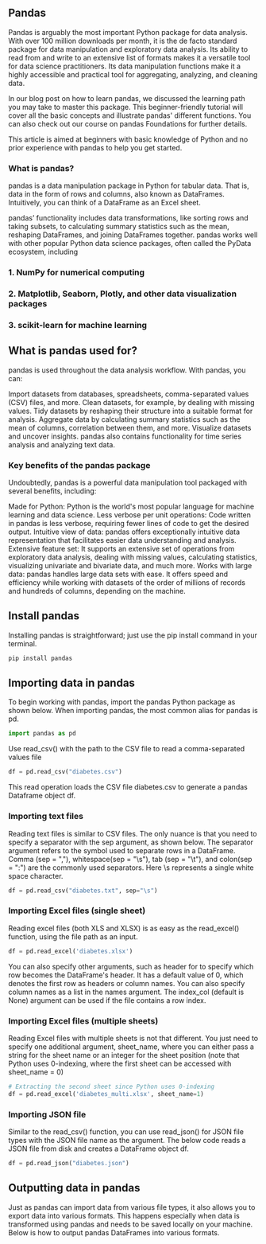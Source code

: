 ## Pandas
Pandas is arguably the most important Python package for data analysis. With over 100 million downloads per month, it is the de facto standard package for data manipulation and exploratory data analysis. Its ability to read from and write to an extensive list of formats makes it a versatile tool for data science practitioners. Its data manipulation functions make it a highly accessible and practical tool for aggregating, analyzing, and cleaning data. 

In our blog post on how to learn pandas, we discussed the learning path you may take to master this package. This beginner-friendly tutorial will cover all the basic concepts and illustrate pandas' different functions. You can also check out our course on pandas Foundations for further details. 

This article is aimed at beginners with basic knowledge of Python and no prior experience with pandas to help you get started.

### What is pandas?
pandas is a data manipulation package in Python for tabular data. That is, data in the form of rows and columns, also known as DataFrames. Intuitively, you can think of a DataFrame as an Excel sheet. 

pandas’ functionality includes data transformations, like sorting rows and taking subsets, to calculating summary statistics such as the mean, reshaping DataFrames, and joining DataFrames together. pandas works well with other popular Python data science packages, often called the PyData ecosystem, including

### 1. NumPy for numerical computing
### 2. Matplotlib, Seaborn, Plotly, and other data visualization packages
### 3. scikit-learn for machine learning

## What is pandas used for?
pandas is used throughout the data analysis workflow. With pandas, you can:

Import datasets from databases, spreadsheets, comma-separated values (CSV) files, and more.
Clean datasets, for example, by dealing with missing values.
Tidy datasets by reshaping their structure into a suitable format for analysis.
Aggregate data by calculating summary statistics such as the mean of columns, correlation between them, and more.
Visualize datasets and uncover insights.
pandas also contains functionality for time series analysis and analyzing text data.

### Key benefits of the pandas package
Undoubtedly, pandas is a powerful data manipulation tool packaged with several benefits, including:

Made for Python: Python is the world's most popular language for machine learning and data science.
Less verbose per unit operations: Code written in pandas is less verbose, requiring fewer lines of code to get the desired output. 
Intuitive view of data: pandas offers exceptionally intuitive data representation that facilitates easier data understanding and analysis.
Extensive feature set: It supports an extensive set of operations from exploratory data analysis, dealing with missing values, calculating statistics, visualizing univariate and bivariate data, and much more.
Works with large data: pandas handles large data sets with ease. It offers speed and efficiency while working with datasets of the order of millions of records and hundreds of columns, depending on the machine.

## Install pandas
Installing pandas is straightforward; just use the pip install command in your terminal. 
```python
pip install pandas
```

## Importing data in pandas
To begin working with pandas, import the pandas Python package as shown below. When importing pandas, the most common alias for pandas is pd.

```python
import pandas as pd
```
Use read_csv() with the path to the CSV file to read a comma-separated values file

```python
df = pd.read_csv("diabetes.csv")
```

This read operation loads the CSV file diabetes.csv to generate a pandas Dataframe object df.

### Importing text files

Reading text files is similar to CSV files. The only nuance is that you need to specify a separator with the sep argument, as shown below. The separator argument refers to the symbol used to separate rows in a DataFrame. Comma (sep = ","), whitespace(sep = "\s"), tab (sep = "\t"), and colon(sep = ":") are the commonly used separators. Here \s represents a single white space character.


```python
df = pd.read_csv("diabetes.txt", sep="\s")
```
### Importing Excel files (single sheet)
Reading excel files (both XLS and XLSX) is as easy as the read_excel() function, using the file path as an input.
```python
df = pd.read_excel('diabetes.xlsx')
```
You can also specify other arguments, such as header for to specify which row becomes the DataFrame's header. It has a default value of 0, which denotes the first row as headers or column names. You can also specify column names as a list in the names argument. The index_col (default is None) argument can be used if the file contains a row index.

### Importing Excel files (multiple sheets)
Reading Excel files with multiple sheets is not that different. You just need to specify one additional argument, sheet_name, where you can either pass a string for the sheet name or an integer for the sheet position (note that Python uses 0-indexing, where the first sheet can be accessed with sheet_name = 0)

```python
# Extracting the second sheet since Python uses 0-indexing
df = pd.read_excel('diabetes_multi.xlsx', sheet_name=1)
```

### Importing JSON file
Similar to the read_csv() function, you can use read_json() for JSON file types with the JSON file name as the argument. The below code reads a JSON file from disk and creates a DataFrame object df.

```python
df = pd.read_json("diabetes.json")
```
## Outputting data in pandas
Just as pandas can import data from various file types, it also allows you to export data into various formats. This happens especially when data is transformed using pandas and needs to be saved locally on your machine. Below is how to output pandas DataFrames into various formats.













